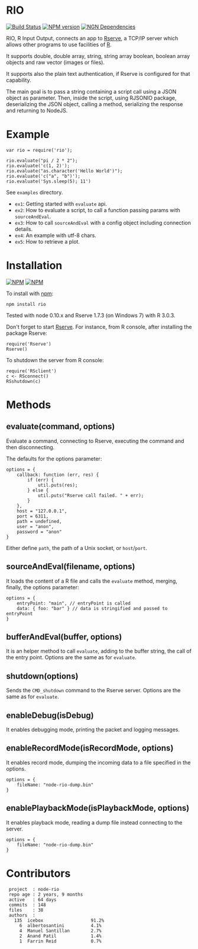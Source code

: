 RIO
======
[![Build Status](https://travis-ci.org/albertosantini/node-rio.png)](https://travis-ci.org/albertosantini/node-rio)
[![NPM version](https://badge.fury.io/js/rio.png)](http://badge.fury.io/js/rio)
[![NGN Dependencies](https://david-dm.org/albertosantini/node-rio.png)](https://david-dm.org/albertosantini/node-rio)

RIO, R Input Output, connects an app to [Rserve](http://www.rforge.net/Rserve/),
a TCP/IP server which allows other programs to use facilities of [R](http://www.r-project.org).

It supports double, double array, string, string array boolean, boolean array
objects and raw vector (images or files).

It supports also the plain text authentication, if Rserve is configured for that
capability.

The main goal is to pass a string containing a script call using a JSON object
as parameter. Then, inside the script, using RJSONIO package, deserializing
the JSON object, calling a method, serializing the response and returning to
NodeJS.

Example
========

    var rio = require('rio');

    rio.evaluate("pi / 2 * 2");
    rio.evaluate('c(1, 2)');
    rio.evaluate("as.character('Hello World')");
    rio.evaluate('c("a", "b")');
    rio.evaluate('Sys.sleep(5); 11')

See `examples` directory.

- `ex1`: Getting started with `evaluate` api.
- `ex2`: How to evaluate a script, to call a function passing params with
`sourceAndEval`.
- `ex3`: How to call `sourceAndEval` with a config object including connection
details.
- `ex4`: An example with utf-8 chars.
- `ex5`: How to retrieve a plot.

Installation
============

[![NPM](https://nodei.co/npm/rio.png?downloads=true)](https://nodei.co/npm/rio/)
[![NPM](https://nodei.co/npm-dl/rio.png)](https://nodei.co/npm/rio/)

To install with [npm](http://github.com/isaacs/npm):

    npm install rio

Tested with node 0.10.x and Rserve 1.7.3 (on Windows 7) with R 3.0.3.

Don't forget to start [Rserve](http://cran.r-project.org/web/packages/Rserve/).
For instance, from R console, after installing the package Rserve:

    require('Rserve')
    Rserve()

To shutdown the server from R console:

    require('RSclient')
    c <- RSconnect()
    RSshutdown(c)

Methods
=======

evaluate(command, options)
--------------------------

Evaluate a command, connecting to Rserve, executing the command and then
disconnecting.

The defaults for the options parameter:

    options = {
        callback: function (err, res) {
            if (err) {
                util.puts(res);
            } else {
                util.puts("Rserve call failed. " + err);
            }
        },
        host = "127.0.0.1",
        port = 6311,
        path = undefined,
        user = "anon",
        password = "anon"
    }

Either define `path`, the path of a Unix socket, or `host`/`port`.


sourceAndEval(filename, options)
-------------

It loads the content of a R file and calls the `evaluate` method, merging,
finally, the options parameter:

    options = {
        entryPoint: "main", // entryPoint is called
        data: { foo: "bar" } // data is stringified and passed to entryPoint
    }

bufferAndEval(buffer, options)
-------------

It is an helper method to call `evaluate`, adding to the buffer string, the call
of the entry point. Options are the same as for `evaluate`.

shutdown(options)
-----------------

Sends the `CMD_shutdown` command to the Rserve server. Options are the same as
for `evaluate`.

enableDebug(isDebug)
-----------

It enables debugging mode, printing the packet and logging messages.

enableRecordMode(isRecordMode, options)
----------------

It enables record mode, dumping the incoming data to a file specified in the
options.

    options = {
        fileName: "node-rio-dump.bin"
    }

enablePlaybackMode(isPlaybackMode, options)
------------------

It enables playback mode, reading a dump file instead connecting to the server.

    options = {
        fileName: "node-rio-dump.bin"
    }

Contributors
============

```
 project  : node-rio
 repo age : 2 years, 9 months
 active   : 64 days
 commits  : 148
 files    : 38
 authors  :
   135  icebox                  91.2%
     6  albertosantini          4.1%
     4  Manuel Santillan        2.7%
     2  Anand Patil             1.4%
     1  Farrin Reid             0.7%
```
